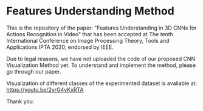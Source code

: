 # Features Understanding MethodThis is the repository of the paper: "Features Understanding in 3D CNNs for Actions Recognition in Video" that has been accepted at The tenth International Conference on Image Processing Theory, Tools and Applications IPTA 2020, endorsed by IEEE.[paper]: https://Due to legal reasons, we have not uploaded the code of our proposed CNN Visualization Method yet. To understand and implement the method, please go through our paper.Visualization of different classes of the experimented dataset is available at:  https://youtu.be/2yrG4vKxRTAThank you.